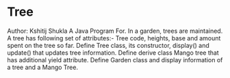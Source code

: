 # Tree
Author: Kshitij Shukla
A Java Program For.
In a garden, trees are maintained. A tree has following set of attributes:-  Tree code, heights, base and amount spent on the tree so far. Define Tree class, its constructor, display() and update() that updates tree information.  Define derive class Mango tree that has additional yield attribute.  Define Garden class and display information of a tree and a Mango Tree.
